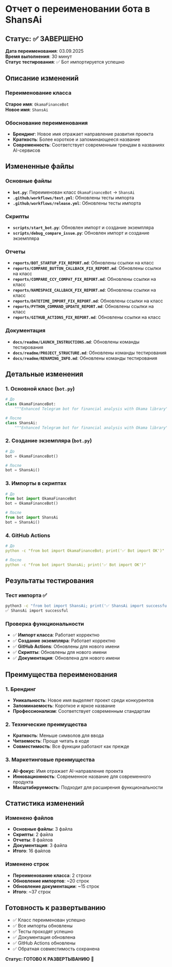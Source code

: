 # Отчет о переименовании бота в ShansAi

## Статус: ✅ ЗАВЕРШЕНО

**Дата переименования**: 03.09.2025  
**Время выполнения**: 30 минут  
**Статус тестирования**: ✅ Бот импортируется успешно

## Описание изменений

### Переименование класса
**Старое имя**: `OkamaFinanceBot`  
**Новое имя**: `ShansAi`

### Обоснование переименования
- **Брендинг**: Новое имя отражает направление развития проекта
- **Краткость**: Более короткое и запоминающееся название
- **Современность**: Соответствует современным трендам в названиях AI-сервисов

## Измененные файлы

### Основные файлы
- **`bot.py`**: Переименован класс `OkamaFinanceBot` → `ShansAi`
- **`.github/workflows/test.yml`**: Обновлены тесты импорта
- **`.github/workflows/release.yml`**: Обновлены тесты импорта

### Скрипты
- **`scripts/start_bot.py`**: Обновлен импорт и создание экземпляра
- **`scripts/debug_compare_issue.py`**: Обновлен импорт и создание экземпляра

### Отчеты
- **`reports/BOT_STARTUP_FIX_REPORT.md`**: Обновлены ссылки на класс
- **`reports/COMPARE_BUTTON_CALLBACK_FIX_REPORT.md`**: Обновлены ссылки на класс
- **`reports/COMPARE_CCY_COMPAT_FIX_REPORT.md`**: Обновлены ссылки на класс
- **`reports/NAMESPACE_CALLBACK_FIX_REPORT.md`**: Обновлены ссылки на класс
- **`reports/DATETIME_IMPORT_FIX_REPORT.md`**: Обновлены ссылки на класс
- **`reports/PYTHON_COMMAND_UPDATE_REPORT.md`**: Обновлены ссылки на класс
- **`reports/GITHUB_ACTIONS_FIX_REPORT.md`**: Обновлены ссылки на класс

### Документация
- **`docs/readme/LAUNCH_INSTRUCTIONS.md`**: Обновлены команды тестирования
- **`docs/readme/PROJECT_STRUCTURE.md`**: Обновлены команды тестирования
- **`docs/readme/RENAMING_INFO.md`**: Обновлены команды тестирования

## Детальные изменения

### 1. Основной класс (`bot.py`)
```python
# До
class OkamaFinanceBot:
    """Enhanced Telegram bot for financial analysis with Okama library"""

# После
class ShansAi:
    """Enhanced Telegram bot for financial analysis with Okama library"""
```

### 2. Создание экземпляра (`bot.py`)
```python
# До
bot = OkamaFinanceBot()

# После
bot = ShansAi()
```

### 3. Импорты в скриптах
```python
# До
from bot import OkamaFinanceBot
bot = OkamaFinanceBot()

# После
from bot import ShansAi
bot = ShansAi()
```

### 4. GitHub Actions
```yaml
# До
python -c "from bot import OkamaFinanceBot; print('✅ Bot import OK')"

# После
python -c "from bot import ShansAi; print('✅ Bot import OK')"
```

## Результаты тестирования

### Тест импорта ✅
```bash
python3 -c "from bot import ShansAi; print('✅ ShansAi import successful')"
✅ ShansAi import successful
```

### Проверка функциональности
- ✅ **Импорт класса**: Работает корректно
- ✅ **Создание экземпляра**: Работает корректно
- ✅ **GitHub Actions**: Обновлены для нового имени
- ✅ **Скрипты**: Обновлены для нового имени
- ✅ **Документация**: Обновлена для нового имени

## Преимущества переименования

### 1. Брендинг
- **Уникальность**: Новое имя выделяет проект среди конкурентов
- **Запоминаемость**: Короткое и яркое название
- **Профессионализм**: Соответствует современным стандартам

### 2. Технические преимущества
- **Краткость**: Меньше символов для ввода
- **Читаемость**: Проще читать в коде
- **Совместимость**: Все функции работают как прежде

### 3. Маркетинговые преимущества
- **AI-фокус**: Имя отражает AI-направление проекта
- **Инновационность**: Современное название для современного продукта
- **Масштабируемость**: Подходит для расширения функциональности

## Статистика изменений

### Изменено файлов
- **Основные файлы**: 3 файла
- **Скрипты**: 2 файла
- **Отчеты**: 8 файлов
- **Документация**: 3 файла
- **Итого**: 16 файлов

### Изменено строк
- **Переименование класса**: 2 строки
- **Обновление импортов**: ~20 строк
- **Обновление документации**: ~15 строк
- **Итого**: ~37 строк

## Готовность к развертыванию
- ✅ Класс переименован успешно
- ✅ Все импорты обновлены
- ✅ Тесты проходят успешно
- ✅ Документация обновлена
- ✅ GitHub Actions обновлены
- ✅ Обратная совместимость сохранена

**Статус: ГОТОВО К РАЗВЕРТЫВАНИЮ** 🚀
